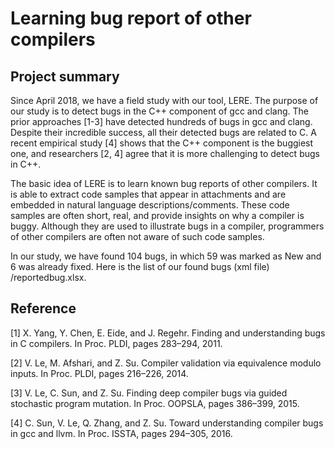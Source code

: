 # Learning bug report of other compilers

## Project summary

Since April 2018, we have a field study with our tool, LERE. The purpose of our study is to detect bugs in the C++ component of gcc and clang. The prior approaches [1-3] have detected hundreds of bugs in gcc and clang. Despite their incredible success, all their detected bugs are related to C. A recent empirical study [4] shows that the C++ component is the buggiest one, and researchers [2, 4] agree that it is more challenging to detect bugs in C++.

The basic idea of LERE is to learn known bug reports of other compilers. It is able to extract code samples that appear in attachments and are embedded in natural language descriptions/comments. These code samples are often short, real, and provide insights on why a compiler is buggy. Although they are used to illustrate bugs in a compiler, programmers of other compilers are often not aware of such code samples. 

In our study, we have found 104 bugs, in which 59 was marked as New and 6 was already fixed. Here is the list of our found bugs (xml file) /reportedbug.xlsx.


## Reference

[1] X. Yang, Y. Chen, E. Eide, and J. Regehr. Finding and understanding bugs in C compilers. In Proc. PLDI, pages 283–294, 2011.

[2] V. Le, M. Afshari, and Z. Su. Compiler validation via equivalence modulo inputs. In Proc. PLDI, pages 216–226, 2014.

[3] V. Le, C. Sun, and Z. Su. Finding deep compiler bugs via guided stochastic program mutation. In Proc. OOPSLA, pages 386–399, 2015.

[4] C. Sun, V. Le, Q. Zhang, and Z. Su. Toward understanding compiler bugs in gcc and llvm. In Proc. ISSTA, pages 294–305, 2016.
